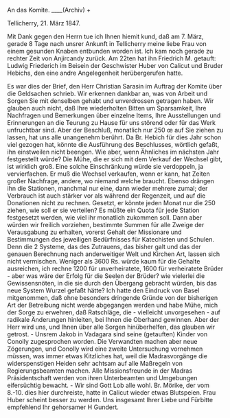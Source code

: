 An das Komite. ____(Archiv) +

 Tellicherry, 21. März 1847.

Mit Dank gegen den Herrn tue ich Ihnen hiemit kund, daß am 7. März, gerade 8 Tage nach unsrer Ankunft in Tellicherry meine liebe Frau von einem gesunden Knaben entbunden worden ist. Ich kam noch gerade zu rechter Zeit von Anjircandy zurück. Am 22ten hat ihn Friedrich M. getauft: Ludwig Friederich im Beisein der Geschwister Huber von Calicut und Bruder Hebichs, den eine andre Angelegenheit herübergerufen hatte.

Es war dies der Brief, den Herr Christian Sarasin im Auftrag der Komite über die Geldsachen schrieb. Wir erkennen dankbar an, was von Arbeit und Sorgen Sie mit denselben gehabt und unverdrossen getragen haben. Wir glauben auch nicht, daß Ihre wiederholten Bitten um Sparsamkeit, Ihre Nachfragen und Bemerkungen über einzelne Items, Ihre Ausstellungen und Erinnerungen an die Teurung zu Hause für uns störend oder für das Werk unfruchtbar sind. Aber der Beschluß, monatlich nur 250 œ auf Sie ziehen zu lassen, hat uns alle unangenehm berührt. Da Br. Hebich für dies Jahr schon viel gezogen hat, könnte die Ausführung des Beschlusses, wörtlich gefaßt, ihn einstweilen nicht beengen. Wie aber, wenn Ähnliches im nächsten Jahr festgestellt würde? Die Mühe, die er sich mit dem Verkauf der Wechsel gibt, ist wirklich groß. Eine solche Einschränkung würde sie verdoppeln, ja vervierfachen. Er muß die Wechsel verkaufen, wenn er kann, hat Zeiten großer Nachfrage, andere, wo niemand welche braucht. Ebenso drängen ihn die Stationen, manchmal nur eine, dann wieder mehrere zumal; der Verbrauch ist auch stärker vor als während der Regenzeit, und auf die Donationen nicht zu rechnen. Gesetzt, er könnte jeden Monat nur die 250 ziehen, wie soll er sie verteilen? Es müßte ein Quota für jede Station festgesetzt werden, wie viel ihr monatlich zukommen soll. Dann aber würden wir freilich vorziehen, bestimmte Summen für alle Zweige der Verausgabung zu erhalten, vorerst Gehalt der Missionare und Bestimmungen des jeweiligen Bedürfnisses für Katechisten und Schulen. Denn die 2 Systeme, das des Zutrauens, das bisher galt und das der genauen Berechnung nach anderweitiger Welt und Kirchen Art, lassen sich nicht vermischen. Weniger als 3600 Rs. würde kaum für die Gehalte ausreichen, ich rechne 1200 für unverheiratete, 1600 für verheiratete Brüder - aber was wäre der Erfolg für die Seelen der Brüder? wie vielerlei die Gewissensnöten, in die sie durch den Übergang gebracht würden, bis das neue System Wurzel gefaßt hätte? Ich hatte den Eindruck von Basel mitgenommen, daß ohne besonders dringende Gründe von der bisherigen Art der Betreibung nicht werde abgegangen werden und habe Mühe, mich der Sorge zu erwehren, daß Ratschläge, die - vielleicht unvorgesehen - auf radikale Änderungen hinleiten, bei Ihnen die Oberhand gewinnen. Aber der Herr wird uns, und Ihnen über alle Sorgen hinüberhelfen, das glauben wir getrost. - Unsrem Jakob in Vadagara sind seine (getauften) Kinder von Conolly zugesprochen worden. Die Verwandten machen aber neue Zögerungen, und Conolly wird eine zweite Untersuchung vornehmen müssen, was immer etwas Kitzliches hat, weil die Madrasvorgänge die widerspenstigen Heiden sehr achtsam auf alle Maßregeln von Regierungsbeamten machen. Alle Missionsfreunde in der Madras Präsidentschaft werden von ihren Unterbeamten und Umgebungen eifersüchtig bewacht. - Wir sind Gott Lob alle wohl. Br. Mörike, der vom 8.-10. dies hier durchreiste, hatte in Calicut wieder etwas Blutspeien. Frau Huber scheint besser zu werden. 
Uns insgesamt Ihrer Liebe und Fürbitte empfehlend
 Ihr gehorsamer H Gundert.

